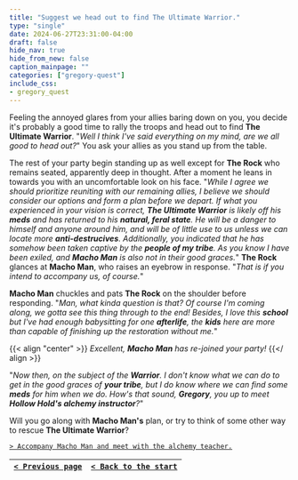 ```yaml
---
title: "Suggest we head out to find The Ultimate Warrior."
type: "single"
date: 2024-06-27T23:31:00-04:00
draft: false
hide_nav: true
hide_from_new: false
caption_mainpage: ""
categories: ["gregory-quest"]
include_css:
- gregory_quest
---
```


Feeling the annoyed glares from your allies baring down on you, you decide it's probably a good time to rally the troops and head out to find **The Ultimate Warrior**. "*Well I think I've said everything on my mind, are we all good to head out?*" You ask your allies as you stand up from the table.

The rest of your party begin standing up as well except for **The Rock** who remains seated, apparently deep in thought. After a moment he leans in towards you with an uncomfortable look on his face. "*While I agree we should prioritize reuniting with our remaining allies, I believe we should consider our options and form a plan before we depart. If what you experienced in your vision is correct, **The Ultimate Warrior** is likely off his **meds** and has returned to his **natural, feral state**. He will be a danger to himself and anyone around him, and will be of little use to us unless we can locate more **anti-destrucives**. Additionally, you indicated that he has somehow been taken captive by the **people of my tribe**. As you know I have been exiled, and **Macho Man** is also not in their good graces.*" **The Rock** glances at **Macho Man**, who raises an eyebrow in response. "*That is if you intend to accompany us, of course.*"

**Macho Man** chuckles and pats **The Rock** on the shoulder before responding. "*Man, what kinda question is that? Of course I'm coming along, we gotta see this thing through to the end! Besides, I love this **school** but I've had enough babysitting for one **afterlife**, the **kids** here are more than capable of finishing up the restoration without me.*"

{{< align "center" >}}
*Excellent, **Macho Man** has re-joined your party!*
{{</ align >}}

"*Now then, on the subject of the **Warrior**. I don't know what we can do to get in the good graces of **your tribe**, but I do know where we can find some **meds** for him when we do. How's that sound, **Gregory**, you up to meet **Hollow Hold's alchemy instructor**?*"

Will you go along with **Macho Man's** plan, or try to think of some other way to rescue **The Ultimate Warrior**?

[``> Accompany Macho Man and meet with the alchemy teacher.``](../130)

|[``< Previous page``](../128)|[``< Back to the start``](../)|
|---|---|